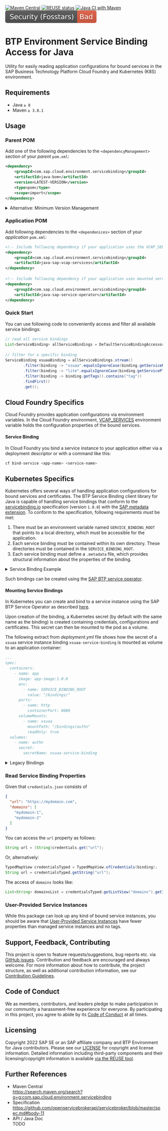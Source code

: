 [![Maven Central](https://img.shields.io/badge/Maven_Central-yellow.svg)](https://search.maven.org/search?q=g:com.sap.cloud.environment.servicebinding%2BAND%2Ba:java-bom)
[![REUSE status](https://api.reuse.software/badge/github.com/SAP/btp-environment-variable-access)](https://api.reuse.software/info/github.com/SAP/btp-environment-variable-access)
[![Java CI with Maven](https://github.com/SAP/btp-environment-variable-access/actions/workflows/ci-build.yml/badge.svg)](https://github.com/SAP/btp-environment-variable-access/actions/workflows/ci-build.yml)
[![Fosstars security rating](https://raw.githubusercontent.com/SAP/btp-environment-variable-access/fosstars-report/fosstars_badge.svg)](https://github.com/SAP/btp-environment-variable-access/blob/fosstars-report/fosstars_report.md)

# BTP Environment Service Binding Access for Java

Utility for easily reading application configurations for bound services in the SAP Business Technology Platform Cloud
Foundry and Kubernetes (K8S) environment.

## Requirements

- Java `≥ 8`
- Maven `≥ 3.8.1`

## Usage

### Parent POM

Add one of the following dependencies to the `<dependencyManagement>` section of your _parent_ `pom.xml`:

```xml
<dependency>
    <groupId>com.sap.cloud.environment.servicebinding</groupId>
    <artifactId>java-bom</artifactId>
    <version>LATEST-VERSION</version>
    <type>pom</type>
    <scope>import</scope>
</dependency>
```

<details>
<summary>Alternative: Minimum Version Management</summary>

```xml
<dependency>
    <groupId>com.sap.cloud.environment.servicebinding</groupId>
    <artifactId>java-modules-bom</artifactId>
    <version>LATEST-VERSION</version>
    <type>pom</type>
    <scope>import</scope>
</dependency>
```

</details>

### Application POM

Add following dependencies to the `<dependenices>` section of your _application_ `pom.xml`:

```xml
<!-- Include following dependency if your application uses the VCAP_SERVICES environment variable as a source for service bindings -->
<dependency>
    <groupId>com.sap.cloud.environment.servicebinding</groupId>
    <artifactId>java-sap-vcap-services</artifactId>
</dependency>

<!-- Include following dependency if your application uses mounted service bindings created by the SAP BTP Service Operator -->
<dependency>
    <groupId>com.sap.cloud.environment.servicebinding</groupId>
    <artifactId>java-sap-service-operator</artifactId>
</dependency>
```

### Quick Start

You can use following code to conveniently access and filter all available service bindings:

```java
// read all service bindings
List<ServiceBinding> allServiceBindings = DefaultServiceBindingAccessor.getInstance().getServiceBindings();

// filter for a specific binding
ServiceBinding xsuaaBinding = allServiceBindings.stream()
        .filter(binding -> "xsuaa".equalsIgnoreCase(binding.getServiceName().orElse(null)))
        .filter(binding -> "lite".equalsIgnoreCase(binding.getServicePlan().orElse(null)))
        .filter(binding -> binding.getTags().contains("tag"))
        .findFirst()
        .get();
```

## Cloud Foundry Specifics

Cloud Foundry provides application configurations via environment variables. In the Cloud Foundry
environment, [VCAP_SERVICES](http://docs.cloudfoundry.org/devguide/deploy-apps/environment-variable.html#VCAP-SERVICES)
environment variable holds the configuration properties of the bound services.

#### Service Binding

In Cloud Foundry you bind a service instance to your application either via a deployment descriptor or with a command
like this:

```sh
cf bind-service <app-name> <service-name>
```

## Kubernetes Specifics

Kubernetes offers several ways of handling application configurations for bound services and certificates. The BTP
Service Binding client library for Java is capable of handling service bindings that conform to
the [servicebinding.io](https://servicebinding.io/spec/core/1.0.0/) specification (version `1.0.0`) with
the [SAP metadata extension](https://blogs.sap.com/2022/07/12/the-new-way-to-consume-service-bindings-on-kyma-runtime/).
To conform to the specification, following requirements _must_ be met:

1. There must be an environment variable named `SERVICE_BINDING_ROOT` that points to a local directory, which must be
   accessible for the application.
2. Each service binding must be contained within its own directory. These directories must be contained in
   the `SERVICE_BINDING_ROOT`.
3. Each service binding must define a `.metadata` file, which provides structural information about the properties of
   the binding.

<details>
<summary>Service Binding Example</summary>

For example, a valid binding could look like below:

```sh
/$SERVICE_BINDING_ROOT/
  my-funny-binding/
    .metadata: /* see below */
    type: funny-service
    tags: ["funny", "somewhat", "useful"]
    user: me
    a_number: 3
    a_boolean: true
    an_object: { "property1": "value 1", "property2": true }
```

With the `.metadata` file containing following content:

```json
{
  "metaDataProperties": [
    {
      "name": "type",
      "format": "text"
    },
    {
      "name": "tags",
      "format": "json"
    }
  ],
  "credentialProperties": [
    {
      "name": "user",
      "format": "text"
    },
    {
      "name": "a_number",
      "format": "json"
    },
    {
      "name": "a_boolean",
      "format": "json"
    },
    {
      "name": "an_object",
      "format": "json"
    }
  ]
}
```

</details>

Such bindings can be created using the [SAP BTP service operator](https://github.com/SAP/sap-btp-service-operator).

#### Mounting Service Bindings

In Kubernetes you can create and bind to a service instance using the SAP BTP Service Operator as
described [here](https://github.com/SAP/sap-btp-service-operator#using-the-sap-btp-service-operator).

Upon creation of the binding, a Kubernetes secret (by default with the same name as the binding) is created containing
credentials, configurations and certificates. This secret can then be mounted to the pod as a volume.

The following extract from _deployment.yml_ file shows how the secret of a `xsuaa` service instance
binding `xsuaa-service-binding` is mounted as volume to an application container:

```yml
...
spec:
  containers:
    - name: app
      image: app-image:1.0.0
      env:
        - name: SERVICE_BINDING_ROOT
          value: "/bindings/"
      ports:
        - name: http
          containerPort: 8080
      volumeMounts:
        - name: xsuaa
          mountPath: "/bindings/authn"
          readOnly: true
  volumes:
    - name: authn
      secret:
        secretName: xsuaa-service-binding
```

<details>
<summary>Legacy Bindings</summary>

This library also supports older versions of the SAP BTP Service operator (version `< 0.2.3`).
Bindings created by the older operator do not have the `.metadata` file and are **required** to be mounted to a specific
path within the pod: `/etc/secrets/sapbtp/<service-name>/<instance-name>`.

For example, the below folder structure resembles two instances of service `xsuaa`: One named `application` and the
other named `broker`, each with their own configurations. Additionally, there is one instance of
service `servicemanager` called `my-instance` with its configuration.

```sh
/etc/secrets/sapbtp
  /xsuaa
    /application/
    /broker/
  /servicemanager
    /my-instance/
```

Bindings within these directories may have different structures. This library is capable of parsing the following
structures:

1. "Flat Properties"

```sh
/etc/secrets/sapbtp
  /some-service
    /some-instance
      /clientid
      /plan
      /tags
      /url
```

2. "Flat Metadata and JSON Credentials"

```sh
/etc/secrets/sapbtp
  /some-service
    /some-instance
      /credentials.json
      /plan
      /tags
```

3. "Full JSON Binding"

```sh
/etc/secrets/sapbtp
  /some-service
    /some-instance
      /binding.json
```

</details>

### Read Service Binding Properties

Given that ``credentials.json`` consists of

```json
{
  "url": "https://mydomain.com",
  "domains": [
    "mydomain-1",
    "mydomain-2"
  ]
}
```

You can access the ``url`` property as follows:

```java
String url = (String)credentials.get("url");
```

Or, alternatively:

```java
TypedMapView credentialsTyped = TypedMapView.ofCredentials(binding);
String url = credentialsTyped.getString("url");
```

The access of ``domains`` looks like:

```java
List<String> domainsList = credentialsTyped.getListView("domains").getItems(String.class);
```

### User-Provided Service Instances

While this package can look up any kind of bound service instances, you should be aware
that [User-Provided Service Instances](https://docs.cloudfoundry.org/devguide/services/user-provided.html) have fewer
properties than managed service instances and no tags.

## Support, Feedback, Contributing

This project is open to feature requests/suggestions, bug reports etc.
via [GitHub issues](https://github.com/SAP/btp-environment-variable-access/issues). Contribution and feedback are
encouraged and always welcome. For more information about how to contribute, the project structure, as well as
additional contribution information, see our [Contribution Guidelines](CONTRIBUTING.md).

## Code of Conduct

We as members, contributors, and leaders pledge to make participation in our community a harassment-free experience for
everyone. By participating in this project, you agree to abide by its [Code of Conduct](CODE_OF_CONDUCT.md) at all
times.

## Licensing

Copyright 2022 SAP SE or an SAP affiliate company and BTP Environment for Java contributors. Please see
our [LICENSE](LICENSE) for copyright and license information. Detailed information including third-party components and
their licensing/copyright information is
available [via the REUSE tool](https://api.reuse.software/info/github.com/SAP/btp-environment-variable-access).

## Further References

- Maven Central<br>
  https://search.maven.org/search?q=g:com.sap.cloud.environment.servicebinding
- Specification<br>
  https://github.com/openservicebrokerapi/servicebroker/blob/master/spec.md#body-11
- API / Java Doc<br>
  TODO

